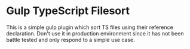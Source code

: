Gulp TypeScript Filesort
========================

This is a simple gulp plugin which sort TS files using their reference declaration. Don't use it in production environment since it has not been battle tested and only respond to a simple use case.